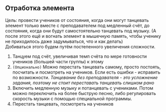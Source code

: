 ## Отработка элемента
Цель: провести учеников от состояния, когда они могут танцевать элемент только вместе с преподавателем под медленный счёт, до состояния, когда они будут самостоятельно танцевать под музыку. (А после этого ещё и вогнать элемент в мышечную память, чтобы ученику не приходилось даже задумываться, что и как делать)<br>
Добиваться этого будем путём постепенного увеличения сложности.

1. Танцуем под счёт, увеличивая темп счёта по мере готовности учеников (большей части группы) к этому
2. `(Опционально)` Можно перестать танцевать самому, просто постоять, посчитать и посмотреть на учеников. Если есть ошибки - исправить по возможности. *Танцевание без преподавателя - это усложнение задания, поэтому не стоит переставать танцевать слишком рано*
3. Включить медленную музыку и потанцевать с учениками. Потом можно переключить на более быструю песню, либо регулировать скорость музыки с помощью специальной программы.
4. Перестать танцевать, посмотреть на учеников